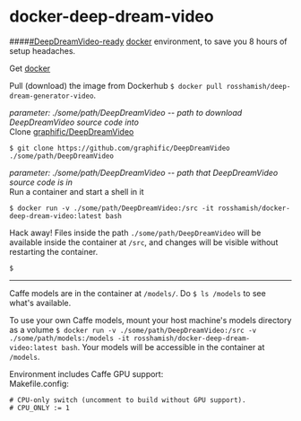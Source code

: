 # docker-deep-dream-video

####[\#DeepDreamVideo-ready](https://github.com/graphific/deepdreamvideo) [docker](https://www.docker.com/) environment, to save you 8 hours of setup headaches. 

Get [docker](https://www.docker.com/)

Pull (download) the image from Dockerhub `$ docker pull rosshamish/deep-dream-generator-video`.

*parameter: ./some/path/DeepDreamVideo -- path to download DeepDreamVideo source code into*  
Clone [graphific/DeepDreamVideo](https://github.com/graphific/DeepDreamVideo) 

`$ git clone https://github.com/graphific/DeepDreamVideo ./some/path/DeepDreamVideo`

*parameter: ./some/path/DeepDreamVideo -- path that DeepDreamVideo source code is in*  
Run a container and start a shell in it 

`$ docker run -v ./some/path/DeepDreamVideo:/src -it rosshamish/docker-deep-dream-video:latest bash`

Hack away! Files inside the path `./some/path/DeepDreamVideo` will be available inside the container at `/src`, and changes will be visible without restarting the container.

`$              `

-----------

Caffe models are in the container at `/models/`. Do `$ ls /models` to see what's available. 

To use your own Caffe models, mount your host machine's models directory as a volume `$ docker run -v ./some/path/DeepDreamVideo:/src -v ./some/path/models:/models -it rosshamish/docker-deep-dream-video:latest bash`. Your models will be accessible in the container at `/models`.

Environment includes Caffe GPU support:  
Makefile.config:
```
# CPU-only switch (uncomment to build without GPU support).
# CPU_ONLY := 1
```

